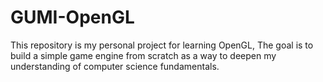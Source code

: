# GUMI-OpenGL
This repository is my personal project for learning OpenGL, The goal is to build a simple game engine from scratch as a way to deepen my understanding of computer science fundamentals.
